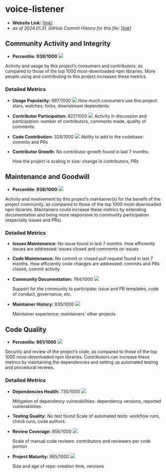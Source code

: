 # voice-listener

- **Website Link:** [[link](https://github.com/nithincvpoyyil/voice-listener)]
- *as of 2024.01.31. GitHub Commit History for this file: [[link]](https://github.com/nithincvpoyyil/voice-listener/commits/master/)*

## Community Activity and Integrity

- **Percentile: 938/1000** ![](./images/nithincvpoyyil_voice_listener/community_activity_and_integrity.png)

Activity and usage by this project’s consumers and contributors, as compared to those of the top 1000 most-downloaded npm libraries. More people using and contributing to this project increases these metrics.

### Detailed Metrics

- **Usage Popularity:** 997/1000 ![](./images/nithincvpoyyil_voice_listener/stars_and_watches.png)
  How much consumers use this project: stars, watches, forks, downstream dependents.

- **Contributor Participation:** 827/1000 ![](./images/nithincvpoyyil_voice_listener/contributor_participation.png)
  Activity in discussion and participation: number of contributors, comments made, quality of comments

- **Code Contribution:** 328/1000 ![](./images/nithincvpoyyil_voice_listener/code_contribution.png)
  Ability to add to the codebase: commits and PRs

- **Contributor Growth:** No contributor growth found in last 7 months.

  How the project is scaling in size: change in contributors, PRs



## Maintenance and Goodwill

- **Percentile: 938/1000** ![](./images/nithincvpoyyil_voice_listener/maintenance.png)


Activity and involvement by this project’s maintainer(s) for the benefit of the project community, as compared to those of the top 1000 most-downloaded npm libraries. Maintainers could increase these metrics by extending documentation and being more responsive to community participation (especially issues and PRs).

### Detailed Metrics

- **Issues Maintenance:** No issue found in last 7 months.
  How efficiently issues are addressed: issues closed and comments on issues

- **Code Maintenance:** No commit or closed pull request found in last 7 months.
  How efficiently code changes are addressed: commits and PRs closed, commit activity

- **Community Documentation:** 764/1000 ![](./images/nithincvpoyyil_voice_listener/community_documentation.png)

  Support for the community to participate: issue and PR templates, code of conduct, governance, etc.

- **Maintainer History:** 935/1000 ![](./images/nithincvpoyyil_voice_listener/maintainer_history.png)

  Maintainer experience: maintainers' other projects


## Code Quality

- **Percentile: 861/1000** ![](./images/nithincvpoyyil_voice_listener/code_quality.png)

Security and review of the project’s code, as compared to those of the top 1000 most-downloaded npm libraries. Contributors can increase these metrics by maintaining the dependencies and setting up automated testing and procedural reviews.

### Detailed Metrics

- **Dependencies Health:** 735/1000 ![](./images/nithincvpoyyil_voice_listener/dependencies_health.png)

  Mitigation of dependency vulnerabilities: dependency versions, reported vulnerabilities

- **Testing Quality:** No test found
  Scale of automated tests: workflow runs, check runs, code authors

- **Review Coverage:** 956/1000 ![](./images/nithincvpoyyil_voice_listener/review_coverage.png)

  Scale of manual code reviews: contributors and reviewers per code portion
  
- **Project Maturity:** 885/1000 ![](./images/nithincvpoyyil_voice_listener/project_maturity.png)

  Size and age of repo: creation time, versions

